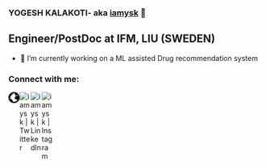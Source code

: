 ### YOGESH KALAKOTI- aka [iamysk][website] 👋

## Engineer/PostDoc at IFM, LIU (SWEDEN)
- 🔭 I’m currently working on a ML assisted Drug recommendation system

### Connect with me:

[<img align="left" alt="iamysk.com" width="22px" src="https://raw.githubusercontent.com/iconic/open-iconic/master/svg/globe.svg" />][website]
[<img align="left" alt="iamysk | Twitter" width="22px" src="https://cdn.jsdelivr.net/npm/simple-icons@v3/icons/twitter.svg" />][twitter]
[<img align="left" alt="iamysk | LinkedIn" width="22px" src="https://cdn.jsdelivr.net/npm/simple-icons@v3/icons/linkedin.svg" />][linkedin]
[<img align="left" alt="iamysk | Instagram" width="22px" src="https://cdn.jsdelivr.net/npm/simple-icons@v3/icons/instagram.svg" />][instagram]

<br />
<br />


[website]: http://web.iitd.ac.in/~bez187512/
[twitter]: https://twitter.com/iam_ysk
[youtube]: https://youtube.com/iamysk
[instagram]: https://www.instagram.com/iam_ysk/
[linkedin]: https://www.linkedin.com/in/yogesh-kalakoti-78b80796/
[webdevplaylist]: http://web.iitd.ac.in/~bez187512/
